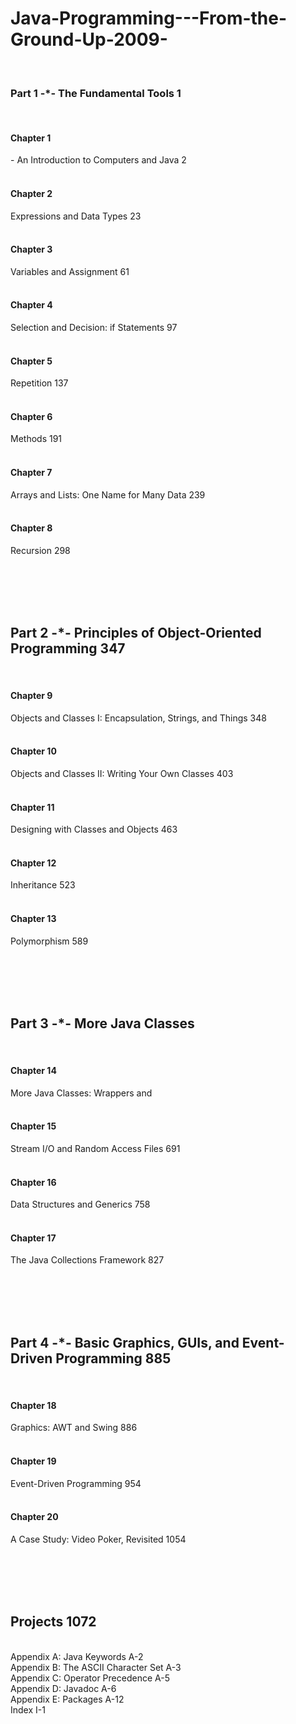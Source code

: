 # Java-Programming---From-the-Ground-Up-2009-

<br>
<h3>
Part 1 -*-  The Fundamental Tools 1
</h3>


<br>
<h4> Chapter 1 </h4>   
- An Introduction to Computers and Java 2
<br>



<br>
<h4> Chapter 2 </h4>   
Expressions and Data Types 23
<br>



<br>
<h4> Chapter 3 </h4>   
Variables and Assignment 61
<br>



<br>
<h4> Chapter 4 </h4>   
Selection and Decision: if Statements 97
<br>



<br>
<h4> Chapter 5 </h4>   
Repetition 137
<br>




<br>
<h4> Chapter 6 </h4>   
Methods 191
<br>




<br>
<h4> Chapter 7 </h4>   
Arrays and Lists: One Name for Many Data 239
<br>



<br>
<h4> Chapter 8 </h4>   
Recursion 298
<br>


<br><br><br>
<br>
<h2>
Part 2 -*-  Principles of Object-Oriented Programming 347
</h2>




<br>
<h4> Chapter 9 </h4>
Objects and Classes I: Encapsulation, Strings, and Things 348
<br>




<br>
<h4> Chapter 10 </h4>
Objects and Classes II: Writing Your Own
Classes 403
<br>


<br>
<h4> Chapter 11 </h4>
Designing with Classes and Objects 463
<br>


<br>
<h4> Chapter 12 </h4>
Inheritance 523
<br>


<br>
<h4> Chapter 13 </h4>
Polymorphism 589
<br>


<br><br><br>
<br>
<h2>
Part 3 -*-  More Java Classes
</h2>

<br>
<h4> Chapter 14 </h4>
More Java Classes: Wrappers and
<br>


<br>
<h4> Chapter 15 </h4>
Stream I/O and Random Access Files 691
<br>

<br>
<h4> Chapter 16 </h4>
Data Structures and Generics 758
<br>


<br>
<h4> Chapter 17 </h4>
The Java Collections Framework 827
<br>

<br><br><br>
<br>
<h2>
Part 4 -*-  Basic Graphics, GUIs, and Event-Driven Programming 885
</h2>


<br>
<h4> Chapter 18 </h4>
Graphics: AWT and Swing 886
<br>


<br>
<h4> Chapter 19 </h4>
Event-Driven Programming 954
<br>


<br>
<h4> Chapter 20 </h4>
A Case Study: Video Poker, Revisited 1054
<br>



<br><br><br>
<br>
<h2>
Projects 1072
</h2>
<br>
Appendix A: Java Keywords A-2  <br> 
Appendix B: The ASCII Character Set A-3  <br>
Appendix C: Operator Precedence A-5  <br>
Appendix D: Javadoc A-6  <br>
Appendix E: Packages A-12  <br>
Index I-1  <br>
















